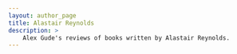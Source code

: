 ```yaml
---
layout: author_page
title: Alastair Reynolds
description: >
    Alex Gude's reviews of books written by Alastair Reynolds.
---
```

